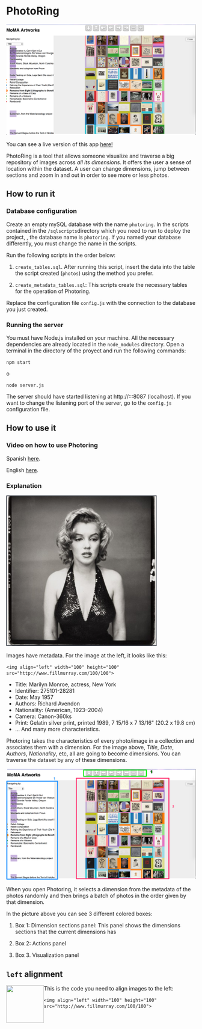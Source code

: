 # PhotoRing

![Photoring live screenshot](/static/img/photoringLive.png)

You can see a live version of this app [here!](http://photoring.herokuapp.com)

PhotoRing is a tool that allows someone visualize and traverse a big repository of images across *all its dimensions*. It offers the user a sense of location within the dataset. A user can change dimensions, jump between sections and zoom in and out in order to see more or less photos. 


## How to run it


### Database configuration
Create an empty mySQL database with the name `photoring`.  In the scripts contained in the `/sqlscripts`directory which you need to run to deploy the project, , the database name is `photoring`. If you named your database differently, you must change the name in the scripts. 

Run the following scripts in the order below:

1. `create_tables.sql`. After running this script, insert the data into the table the script created (`photos`) using the method you prefer. 

2. `create_metadata_tables.sql`: This scripts create the necessary tables for the operation of Photoring.

Replace the configuration file `config.js` with the connection to the database you just created.

### Running the server

You must have Node.js installed on your machine. All the necessary dependencies are already located in the `node_modules` directory. Open a terminal in the directory of the proyect and run the following commands:

```
npm start
``` 
o
```
node server.js
```

The server should have started listening at http://:::8087 (localhost). If you want to change the listening port of the server, go to the `config.js` configuration file.


## How to use it



### Video on how to use Photoring 

Spanish [here](https://www.youtube.com/watch?v=PArgtZ5IpsU).

English [here](https://www.youtube.com/watch?v=PArgtZ5IpsU).


### Explanation

<img align="left;" width="400" height="400" src="/docs/msmonroe.png">

Images have metadata. For the image at the left, it looks like this:

```
<img align="left" width="100" height="100" src="http://www.fillmurray.com/100/100">
```

* Title: Marilyn Monroe, actress, New York
* Identifier: 275101-28281
* Date: May 1957
* Authors: Richard Avendon
* Nationality: (American, 1923–2004)
* Camera: Canon-360ks
* Print: Gelatin silver print, printed 1989,
7 15/16 x 7 13/16" (20.2 x 19.8 cm)
* … And many more characteristics.

Photoring takes the characteristics of every photo/image in a collection and associates them with a dimension. For the image above, *Title*,  *Date*, *Authors*, *Nationality*, etc, all are going to become dimensions. You can traverse the dataset by any of these dimensions.

![Photoring screenshot with coloured boxes showing the 3 panels: Sections panel, action panels and visualization panel](/docs/photoringLiveBoxes.png)


When you open Photoring, it selects a dimension from the metadata of the photos randomly and then brings a batch of photos in the order given by that dimension.


In the picture above you can see 3 different colored boxes:

1. Box 1: Dimension sections panel: This panel shows the dimensions sections that the current dimensions has

2. Box 2: Actions panel

3. Box 3. Visualization panel

## `left` alignment

<img align="left" width="100" height="100" src="http://www.fillmurray.com/100/100">

This is the code you need to align images to the left:
```
<img align="left" width="100" height="100" src="http://www.fillmurray.com/100/100">
```










